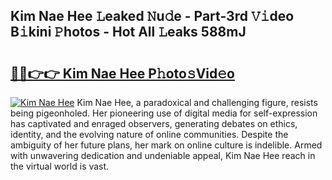 ## Kim Nae Hee 𝙻eaked 𝙽u𝚍e - Part-3rd 𝚅𝚒deo B𝚒kini 𝙿hotos - Hot All 𝙻eaks 588mJ

# <h2><a href="http://ld0exhv.urlbe.top/?page=Kim+Nae+Hee">🔗🔗👉👉 Kim Nae Hee P𝚑oto𝚜Vid𝚎o</a></h2>

[![Kim Nae Hee](https://i.imgur.com/eBuTRDB.gif)](http://ld0exhv.urlbe.top/?page=Kim+Nae+Hee)
Kim Nae Hee, a paradoxical and challenging figure, resists being pigeonholed. Her pioneering use of digital media for self-expression has captivated and enraged observers, generating debates on ethics, identity, and the evolving nature of online communities. Despite the ambiguity of her future plans, her mark on online culture is indelible. Armed with unwavering dedication and undeniable appeal, Kim Nae Hee reach in the virtual world is vast.
